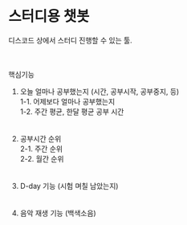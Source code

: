  # 스터디용 챗봇

디스코드 상에서 스터디 진행할 수 있는 툴. <br/><br/><br/>

핵심기능 

1. 오늘 얼마나 공부했는지 (시간, 공부시작, 공부중지, 등)<br/>
1-1. 어제보다 얼마나 공부했는지<br/>
1-2. 주간 평균, 한달 평균 공부 시간
<br/><br/><br/>
2. 공부시간 순위<br/>
2-1. 주간 순위<br/>
2-2. 월간 순위
<br/><br/><br/>
3. D-day 기능 (시험 며칠 남았는지)
<br/><br/><br/>
4. 음악 재생 기능 (백색소음)
